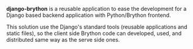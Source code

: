 **django-brython** is a reusable application to ease the development for a Django based backend application with Python/Brython frontend.

This solution use the Django's standard tools (reusable applications and static files), so the client side Brython code can developed, used, and distributed same way as the serve side ones.